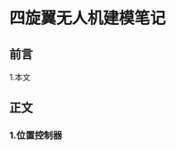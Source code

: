 

# 四旋翼无人机建模笔记

## 前言

1.本文


## 正文

### **1.位置控制器**




<!--stackedit_data:
eyJoaXN0b3J5IjpbLTEwNTYwNzgxNzUsMzEzNDU4MDIwLC03Mz
A3MDQ2MDksMjEyNDY3MzY0NiwxODcyMjQyMTA5XX0=
-->